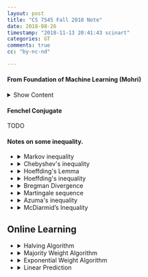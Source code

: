 ```yaml
---
layout: post
title: "CS 7545 Fall 2018 Note"
date: 2018-08-26
timestamp: "2018-11-13 20:41:43 scinart"
categories: GT
comments: true
cc: "by-nc-nd"

---
```


#### From Foundation of Machine Learning (Mohri)

<details markdown="block"><summary>Show Content</summary>

+ A.0 Notation

  We will denote by $$ \mathbb{H} $$ a vector space whose dimension may be infinite.

+ A.1 Definition ***Norms***

  A mapping $$ \| \cdot \| : \mathbb{H} \mapsto \mathbb{R}^+ $$ is said to define a norm if:

  * definiteness: $$ \| \textbf{x} \| = 0 \iff \textbf{x} = 0 $$
  * homogeneity: $$ \forall x \in \mathbb{H}, \forall \alpha \in \mathbb{R},\, \| alp \textbf{x} \| = \left\vert \alpha \right\vert \| \textbf{x} \| $$ 
  * triangle inequality: $$ \forall \textbf{x}, \textbf{y} \in \mathbb{H}, \| \textbf{x} + \textbf{y} \| \leq \| \textbf{x} \| + \| \textbf{y} \| $$.

  My comment: according to [Wikipedia](https://en.wikipedia.org/wiki/Norm_(mathematics)). $$ \mathbb{H} $$ **must be a vector space** over a **subfield** of $$ \mathbb{C} $$. This is required for $$ \left\vert \alpha \right\vert $$ to make sense ( or somehow $$ \mathbb{H} $$ is endowed with an absolute value ) . In **homogeneity** it should also be $$ \alpha \in \mathbb{F} $$ where $$ \mathbb{F} $$ is a subfield of $$ \mathbb{C} $$.

+ p-norm 

  for $$ p \geq 1 $$, the ***p-norm*** of $$ \textbf{x} \in \mathbb{C}^n $$ is defined as

  $$ \| \textbf{x} \|_p = \left( \sum_{j=1}^{n} \left\vert x_j \right\vert ^p \right) ^{1/p} $$

+ equivalency of norms

  two norms $$ \| \cdot \| $$ and $$ \| \cdot \|' $$ are said to be equivalent iff there exists real number $$\alpha, \beta \gt 0 $$ such that $$ \forall \textbf{x} $$

  $$ \alpha \| \textbf{x} \| \leq \| \textbf{x} \|' \leq \beta \| \textbf{x} \| $$

  More generally, all norms on a finite-dimensional space are equivalent.

  My comment: **To be specific**: all norms on a finite-dimensional **Banach** space are equivalent. [Proof](https://math.mit.edu/~stevenj/18.335/norm-equivalence.pdf) ([Cached](/pdfs/norm-equivalence.pdf)). I cannot find for now a counter example of a non-equivalent norm on a non-complete finite-dimensional space.

+ Dual norms

  [see intuition of dual norm here](https://math.stackexchange.com/questions/903484/dual-norm-intuition)([cached](https://web.archive.org/web/20180828200803/https://math.stackexchange.com/questions/903484/dual-norm-intuition))

  Dual is a norm on the dual space

  Let $$ f : V \mapsto \mathbb{F} $$, 

  $$ \| f \|_* = \sup_{x\neq 0}{\frac{ \left\vert f(x) \right\vert} {\| x \|}} $$

  This actually belongs to functional analysis... I don't know...

#### Notes about some Convex

+ B.1 Definition Gradient

  Let $$ f : \mathcal{X} \subset \mathbb{R}^N \mapsto \mathbb{R} $$ be a differentiable function, Then, the gradient of $$ f $$ at $$ x \in \mathcal{X} $$ is the vector in $$ \mathbb{R}^n $$ denoted by $$ \nabla (\textbf{x}) $$ and defined by

  $$ \nabla f(\textbf{x}) = \begin{bmatrix}
    \frac{\partial f}{\partial x_1}(\textbf{x}) \\
    \vdots \\
    \frac{\partial f}{\partial x_n}(\textbf{x})
  \end{bmatrix} $$

+ B.2 Definition Hessian

    Let $$ f : \mathcal{X} \subset \mathbb{R}^N \mapsto \mathbb{R} $$ be a twice differentiable function, Then, the Hession of $$ f $$ at $$ x \in \mathcal{X} $$ is the vector in $$ \mathbb{R}^n $$ denoted by $$ \nabla (\textbf{x}) $$ and defined by

    $$ \nabla^2f(\textbf{x}) = \begin{bmatrix} \frac{\partial^2f}{\partial x_1,x_j}(\textbf{x}) \end{bmatrix} $$

+ Theorem B.1 Fermat's theorem

Let $$ f : \mathcal{X} \subset \mathbb{R}^N \mapsto \mathbb{R} $$ be a differentiable function.
If $$f$$ admits a local extremum at $$ \textbf{x}^* \in \mathcal{X}$$,T
then, $$ \nabla f(\textbf{x}^*) = 0 $$, that is, $$ \textbf{x}^* $$ is a stationary point.

+ B.3 Convex set

  A set $$ \mathcal{X} \in \mathbb{R}^n $$ is said to be convex if for any two points $$ \textbf{x}, \textbf{y} \in \mathcal{X} $$, the segment $$ [\textbf{x}, \textbf{y}] $$ lies in $$ \mathcal{X} $$, that is

  $$ \{ \alpha \textbf{x} + (1-\alpha) \textbf{y} : 0 \leq \alpha \leq 1 \} \subset \mathcal{X} $$

  TODO: <https://xingyuzhou.org/blog/notes/strong-convexity> ([cached](https://web.archive.org/web/20180906131222/https://xingyuzhou.org/blog/notes/strong-convexity))

</details>

#### Fenchel Conjugate

  TODO

#### Notes on some inequality.

+ <details markdown="block"><summary>Markov inequality</summary>

  $$ P(X\geq a) \leq \frac{\mathbb{E}[x]}{a} $$

  In the language of measure theory, Markov's inequality states that if $$ (X, \Sigma, \mu) $$ is a measure space, f is a measurable extended real-valued function, and $$ \epsilon > 0 $$, then

  $$ μ ( \{ x ∈ X : \left\vert f ( x ) \right\vert ≥ ε \} ) ≤ \frac{1}{\epsilon} \int_X { \left\vert f \right\vert \operatorname{d\mu} }. $$
  
  If $$ \varphi $$ is a monotonically increasing nonnegative function for the nonnegative reals, $$ X $$ is a random variable, $$ a ≥ 0 $$, and $$ \varphi(a) > 0 $$, then

  $$ P ( \left\vert X \right\vert \geq a ) \leq \frac{\mathbb{E}[\varphi(\left\vert X \right\vert )]}{\varphi(a)} $$

  An immediately corollary, using higher moments of **nonnegative** $$X$$ is

  $$ P (X \geq a) \leq \frac{\mathbb{E}[X^n]}{a^n} $$

  </details>

+ <details markdown="block"><summary>Chebyshev's inequality</summary>

  Chebyshev's inequality uses the variance to bound the probability that a random variable deviates far from the mean. Specifically: 

  $$ P( \left\vert X - \mathbb{E}[X] \right\vert \geq a ) \leq \frac{\operatorname{Var}(X)}{a^2},\,\, a > 0 $$

  for which Markov's inequality reads

  $$ {\displaystyle \operatorname {P} \left((X- \mathbb{E}[X])^{2}\geq a^{2}\right)\leq {\frac {\operatorname {Var} (X)}{a^{2}}},} $$

  </details>

+ <details markdown="block"><summary>Hoeffding's Lemma</summary>

  Let $$ X $$ be any real-valued random variable with expected value $$ {\displaystyle \mathbb {E} (X)=0} $$
  and such that $$ {\displaystyle a\leq X\leq b} $$ almost surely. Then, for all $$ {\displaystyle \lambda \in \mathbb {R} } $$,

  $$ {\displaystyle \mathbb {E} \left[e^{\lambda X}\right]\leq \exp \left({\frac {\lambda ^{2}(b-a)^{2}}{8}}\right).} $$

  Note that because of the assumption that the random variable $$ X $$ has zero expectation, the $$ a $$ and $$ b $$ in the lemma must satisfy $$ a\leq 0\leq b $$

  <details markdown="block"><summary>Show Proof</summary>

  First note that if one of $$a$$ or $$b$$ is zero, then $$ {\displaystyle \textstyle \mathbb {P} \left(X=0\right)=1} $$ and the inequality follows. If both are nonzero, then $$ a $$ must be negative and $$ b $$ must be positive.

  Next, since that $$ {\displaystyle e^{sx}} $$ is a convex function on the real line:

  $$ \forall x \in [a, b]: \,\, e^{sx}\leq \frac{b-x}{b-a}e^{sa}+\frac{x-a}{b-a}e^{sb}. $$

  Applying $$ \mathbb {E} $$ to both sides of the above inequality gives us:

  $$ {\displaystyle {\begin{aligned}\mathbb {E} \left[e^{sX}\right]&\leq {\frac {b-\mathbb {E} [X]}{b-a}}e^{sa}+{\frac {\mathbb {E} [X]-a}{b-a}}e^{sb}\\&={\frac {b}{b-a}}e^{sa}+{\frac {-a}{b-a}}e^{sb}&&\mathbb {E} (X)=0\\&=(1-\theta )e^{sa}+\theta e^{sb}&&\theta =-{\frac {a}{b-a}}>0\\&=e^{sa}\left(1-\theta +\theta e^{s(b-a)}\right)\\&=\left(1-\theta +\theta e^{s(b-a)}\right)e^{-s\theta (b-a)}\\\end{aligned}}} $$

  Let $$ u=s(b-a) $$ and define $$ \varphi :\mathbb {R} \mapsto \mathbb {R} $$ :

  $$ \varphi (u)=-\theta u+\log \left(1-\theta +\theta e^{u}\right) $$

  $$ \varphi $$ is well defined on $$ \mathbb{R} $$, to see this we calculate:

  $$ {\displaystyle {\begin{aligned}1-\theta +\theta e^{u}&=\theta \left({\frac {1}{\theta }}-1+e^{u}\right)\\&=\theta \left(-{\frac {b}{a}}+e^{u}\right)\\&>0&&\theta >0,\quad {\frac {b}{a}}<0\end{aligned}}} $$

  The definition of $$ \varphi $$ implies

  $$  \mathbb {E} \left[e^{sX}\right]\leq e^{\varphi (u)}. $$

  By Taylor's theorem, for every real $$ u $$ there exists a $$ v $$ between $$ {\displaystyle 0} $$ and $$ u $$ such that

  $$ \varphi(u)=\varphi(0)+u\varphi'(0)+\tfrac{1}{2} u^2\varphi''(v). $$

  Note that:

  $$ {\displaystyle {\begin{aligned}\varphi (0)&=0\\\varphi '(0)&=-\theta +\left.{\frac {\theta e^{u}}{1-\theta +\theta e^{u}}}\right|_{u=0}\\&=0\\[6pt]\varphi ''(v)&={\frac {\theta e^{v}\left(1-\theta +\theta e^{v}\right)-\theta ^{2}e^{2v}}{\left(1-\theta +\theta e^{v}\right)^{2}}}\\[6pt]&={\frac {\theta e^{v}}{1-\theta +\theta e^{v}}}\left(1-{\frac {\theta e^{v}}{1-\theta +\theta e^{v}}}\right)\\[6pt]&=t(1-t)&&t={\frac {\theta e^{v}}{1-\theta +\theta e^{v}}}\\&\leq {\tfrac {1}{4}}&&t>0\end{aligned}}} $$

  Therefore,

  $$ {\displaystyle \varphi (u)\leq 0+u\cdot 0+{\tfrac {1}{2}}u^{2}\cdot {\tfrac {1}{4}}={\tfrac {1}{8}}u^{2}={\tfrac {1}{8}}s^{2}(b-a)^{2}.} $$

  This implies

  $$ {\displaystyle \mathbb {E} \left[e^{sX}\right]\leq \exp \left({\tfrac {1}{8}}s^{2}(b-a)^{2}\right).} $$

  </details>

  </details>

+ <details markdown="block"><summary>Hoeffding's inequality</summary>

  Let $$ X_1, \ldots, X_n $$ be independent random variables bounded by the interval $$ [0, 1]: 0 ≤ X_i ≤ 1 $$. We define the empirical mean of these variables by

  $$ {\displaystyle {\overline {X}}={\frac {1}{n}}(X_{1}+\cdots +X_{n}).} $$

  One of the inequalities in Theorem 1 of Hoeffding (1963) states

  $$ {\displaystyle {\begin{aligned}\operatorname {P} ({\overline {X}}-\mathrm {E} [{\overline {X}}]\geq t)\leq e^{-2nt^{2}}\end{aligned}}} $$

  where $$ {\displaystyle 0\leq t}. $$

  Theorem 2 of Hoeffding (1963) is a generalization of the above inequality when it is known that $$ X_i $$ are strictly bounded by the intervals $$ [a_i, b_i] $$:

  $$ {\displaystyle {\begin{aligned}\operatorname {P} \left({\overline {X}}-\mathrm {E} \left[{\overline {X}}\right]\geq t\right)&\leq \exp \left(-{\frac {2n^{2}t^{2}}{\sum _{i=1}^{n}(b_{i}-a_{i})^{2}}}\right)\\\operatorname {P} \left(\left|{\overline {X}}-\mathrm {E} \left[{\overline {X}}\right]\right|\geq t\right)&\leq 2\exp \left(-{\frac {2n^{2}t^{2}}{\sum _{i=1}^{n}(b_{i}-a_{i})^{2}}}\right)\end{aligned}}} $$

  <details markdown="block"><summary>Show Proof</summary>

  Suppose $$ X_1,\ldots,X_n $$ are n independent random variables such that

  $$ {\displaystyle \operatorname {P} \left(X_{i}\in [a_{i},b_{i}]\right)=1,\qquad 1\leq i\leq n.} $$

  Let $$ {\displaystyle S_{n}=X_{1}+\cdots +X_{n}.} $$

  Then for $$ s, t ≥ 0 $$, Markov's inequality and the independence of $$X_i$$ implies:

  $$ {\displaystyle {\begin{aligned}\operatorname {P} \left(S_{n}-\mathrm {E} \left[S_{n}\right]\geq t\right)&=\operatorname {P} \left(e^{s(S_{n}-\mathrm {E} \left[S_{n}\right])}\geq e^{st}\right)\\&\leq e^{-st}\mathrm {E} \left[e^{s(S_{n}-\mathrm {E} \left[S_{n}\right])}\right]\\&=e^{-st}\prod _{i=1}^{n}\mathrm {E} \left[e^{s(X_{i}-\mathrm {E} \left[X_{i}\right])}\right]\\&\leq e^{-st}\prod _{i=1}^{n}e^{\frac {s^{2}(b_{i}-a_{i})^{2}}{8}}\\&=\exp \left(-st+{\tfrac {1}{8}}s^{2}\sum _{i=1}^{n}(b_{i}-a_{i})^{2}\right)\end{aligned}}} $$

  Note that things in the parenthesis are a quadratic function and achieves its minimum at

  $$ {\displaystyle s={\frac {4t}{\sum _{i=1}^{n}(b_{i}-a_{i})^{2}}}.} $$

  Thus we get

  $$ {\displaystyle \operatorname {P} \left(S_{n}-\mathrm {E} \left[S_{n}\right]\geq t\right)\leq \exp \left(-{\frac {2t^{2}}{\sum _{i=1}^{n}(b_{i}-a_{i})^{2}}}\right).} $$

  </details>

  </details>

+ <details markdown="block"><summary>Bregman Divergence</summary>

  Let $$ F:\Omega \to \mathbb {R} $$ be a continuously-differentiable, strictly convex function defined on a closed convex set $$ \Omega $$.

  The Bregman distance associated with F for points $$ p,q\in \Omega $$ is the difference between the value of F at point p and the value of the first-order Taylor expansion of F around point q evaluated at point p:

  $$ D_{F}(p,q)=F(p)-F(q)-\langle \nabla F(q),p-q\rangle $$

+ <details markdown="block"><summary>Martingale sequence</summary>

   A basic definition of a discrete-time martingale is a discrete-time stochastic process (i.e., a sequence of random variables) $$ X_1, X_2, X_3, \ldots $$ that satisfies for any time $$n$$,

   $$
   \begin{aligned}
     & \mathbf {E} (\vert X_{n}\vert )<\infty \\
     & \mathbf {E} (X_{n+1}\mid X_{1},\ldots ,X_{n})=X_{n}
   \end{aligned}
   $$

   That is, the conditional expected value of the next observation, given all the past observations, is equal to the most recent observation.

  </details>

+ <details markdown="block"><summary>Azuma's inequality</summary>

  Suppose $$ \{ X_k : k = 0, 1, 2, 3, \ldots \} $$ is a martingale (or super-martingale) and

  $$ {\displaystyle |X_{k}-X_{k-1}|<c_{k},\,} $$

  almost surely. Then for all positive integers $$N$$ and all positive reals $$t$$,

  $$ {\displaystyle P(X_{N}-X_{0}\geq t)\leq \exp \left({-t^{2} \over 2\sum _{k=1}^{N}c_{k}^{2}}\right).} $$

  TODO: Proof

  </details>

+ <details markdown="block"><summary>McDiarmid’s Inequality</summary> 

  McDiarmid's Inequality is a generalization of Hoeffding's inequality.

  Consider independent random variabls $$ X_1, \ldots, X_n $$ whose domain is $$ \mathcal{X} $$, and a mapping $$ f: \mathcal{X}^n \mapsto \mathbb{R} $$
  If, for all $$ i = \{1,\ldots,n\}, x_1, \ldots x_n, x^* \in \mathcal{X} $$, 

  $$
  \left\vert \phi(x_1,\cdots,x_{i-1},x_i,x_{i+1},\cdots,x_n) - \phi(x_1,\cdots,x_{i-1},x^*,x_{i+1},\cdots,x_n) \right\vert \leq c_i
  $$

  (In other words, replacing the $$i$$-th coordinate $$ {\displaystyle x_{i}} $$ by some other value changes the value of $$ {\displaystyle f} $$ by at most $$ {\displaystyle c_{i}} $$.)
  
  Then

  $$
  \mathop{\operatorname{Pr}}(\phi(X_1, \cdots, X_n) - \mathbb{E}[\phi]\geq ε) \leq \exp \left( - \frac{2ε^2}{\sum_{i=1}^{n}{c_i^2}} \right) \\
  \mathop{\operatorname{Pr}}(\phi(X_1, \cdots, X_n) - \mathbb{E}[\phi]\leq -ε) \leq \exp \left( - \frac{2ε^2}{\sum_{i=1}^{n}{c_i^2}} \right) 
  $$

  Proof:

  Let $$ Z_k = \mathop{\operatorname{\mathbb{E}}}[f(X_1, \ldots, X_n) \vert X_{1\ldots k}] $$ be a sequence of random variables.

  Example:

  $$
  \begin{aligned}
    Z_0 &= \mathop{\operatorname{\mathbb{E}}}[f],\,\,\,\text{ no randomness. } \\
    Z_1 &= \mathop{\operatorname{\mathbb{E}}}[f(X_1, \ldots, X_n) \vert X_1] \\
    Z_2 &= \mathop{\operatorname{\mathbb{E}}}[f(X_1, \ldots, X_n) \vert X_1, X_2] \\
    Z_n &= \mathop{\operatorname{\mathbb{E}}}[f(X_1, \ldots, X_n) \vert X_{1\ldots n}] = f(X_1, \ldots, X_n) \\
  \end{aligned}
  $$

  However, we are not defining $$Z_k$$ is independent variable, they are strongly dependent.

  Informally, given $$Z_{k-1}$$, we cannot determine $$X_1, X_{k-1}$$, as there may be multiple cases that lead to the same $$Z_{k-1}$$.

  $$Z_{k}$$ is dependent on $$Z_{k-1}$$ in a way that if $$Z_k$$ generated by $$X_1, X_{k-1}$$, $$Z_k$$ is as if generated by same $$X_1, X_{k-1}$$, plus $$ X_k $$

  No formal proof is given, but I believe that $$Z_k$$ is martingale.

  $$
  \mathop{\operatorname{\mathbb{E}}}{[Z_k\vert Z_{k-1}]} = Z_{k-1}
  $$

  Now apply azuma inequality:

  $$
  P(Z_{N}-Z_{0}\geq t)\leq \exp \left({-t^{2} \over 2\sum _{k=1}^{N}c_{k}^{2}}\right)
  $$

  </details>

## Online Learning

+ <details markdown="block"><summary>Halving Algorithm</summary>

  Suppose we are making binary predictions, with N experts. Suppose there is one perfect expert.

  Let $$ \widetilde{y}^t, x_i^t $$ be the algorithm and the i-th expert's prediction at round t. $$ x_i^t \in \{ 0, 1 \} $$.

  Let $$ y^t $$ be the true value nature reveals.

  Let $$ w_i^t $$ be weight we assign to each expert, initial $$w_i^0$$ is $$0$$.

  Let $$ M_T(\text{algorithm}) $$ and $$ M_T(i) $$ be the total mistakes algorithm or expert i make after rount t. That is:

  $$
    \begin{aligned}
      M_T(\text{algorithm}) &= \sum_{i=1}^{T}{𝟙[\hat{y}^t \neq y^t]} \\
      M_T(i) &= \sum_{i=1}^{T}{𝟙[w_i^t \neq y^t]}
    \end{aligned}
  $$

  Define the halving algorithm:

  $$
    \begin{aligned}
      \widetilde{y}^t = \operatorname{sgn} \sum{w_i^tx_i^t} \\
      w_i^t = w_i^t \cdot 𝟙[x_i^t = y^t]
    \end{aligned}
  $$

  Theorem: $$ M_T(\text{algorithm}) \leq \log_2N $$

  Worst case: suppose we have $$ N = 2^n $$ experts, only one of whom is perfect. At each round, half of them predict $$1$$, the other half predict $$−1$$, which maximally slows down the “shrinking rate”. Then, the Halving algorithm will make exactly $$log_2N$$ mistakes to discover the perfect expert, and makes no more mistakes from then on.

  </details>

+ <details markdown="block"><summary>Majority Weight Algorithm</summary>

  + Some basic inequality

    + $$ - \log (1-x) \geq x ,\, \forall x < 1 \label{ineq:1}\tag{log ineq:1} $$
    + $$ -log(1-x) < x + x^2 ,\,\, x \in (0, ≈0.683803) \label{ineq:2}\tag{log ineq:2} $$
    + $$ e^{\alpha x} \leq e^{\alpha \cdot 0} + (\frac{e^{\alpha \cdot 1} - e^{\alpha \cdot 0}}{1-0})x = 1 + (e^\alpha - 1) x,\,\, x \in [0,1] \label{ineq:3}\tag{exp ineq:1}$$

  **What if the best expert makes a few mistakes?**

  We decay the expert's weight!!!

  Define the Majority Weight Algothim (MWA) to be:
  
  $$
  \text{MWA:}
  \begin{cases}
    \hat{y}^t = \operatorname{round} \left( \frac {\sum{w_i^t}{x_i^t}}{\sum{w_i^t}} \right) \\
    w_i^{t+1} = w_i^t \left( 1 - \epsilon \right)^{𝟙[x_i^t \neq y_1^t]},\,\, 0 < \epsilon < ≈0.683803
  \end{cases}
  $$

  Define the total weight at time t to be $$ \Phi_t = \sum_i{w_i^t} $$. Notice that:
  
  + $$ \Phi_1 = \sum ... = N $$
  + $$ \Phi_T \geq w_i^T = (1-\epsilon)^{M_T(i)} $$
  + $$ \Phi_T \leq \Phi_1 \cdot \left(1-\frac{\epsilon}{2}\right)^{M_T(\text{MWA})} $$

  the third inequality holds because if $$ y^t \neq \hat{y}^t $$, then, at least half of the weight will decay by $$ (1-\epsilon) $$, so the total weight will decay by at least $$ ( 1 - \frac{\epsilon}{2} ) $$.

  Hence

  $$ (1-\epsilon)^{M_T(i)} \leq \Phi_{T} \leq N \left( 1-\frac{\epsilon}{2} \right) ^ {M_T(\text{MWA})} $$

  take negative log we get

  $$ -\log \left( (1-\epsilon)^{M_T(i)} \right) \geq -\log \left( N \left( 1-\frac{\epsilon}{2} \right) ^ {M_T(\text{MWA})} \right) $$

  Which is
  
  $$ M_T(i) \left( - \log \left( 1-\epsilon \right) \right) \geq - log N + M_T(\text{MWA}) \left( - \log \left( 1-\frac{\epsilon}{2} \right) \right) $$

  By \ref{ineq:1} and \ref{ineq:2} we get

  $$
  \begin{aligned}
    M_T(i) \left( \epsilon + \epsilon^2 \right) + \log N & \geq M_T(\text{MWA}) \frac{\epsilon}{2} \\
    2 M_T(i) \left( 1 + \epsilon \right) + \frac{2}{\epsilon} \log N & \geq M_T(\text{MWA})
  \end{aligned}
  $$

  </details>

+ <details markdown="block"><summary>Exponential Weight Algorithm</summary>

  If instead of rounding $$ \frac{\sum{w_i^t}{x_i^t}}{\sum{w_i^t}} $$, we use a loss function $$l(\widetilde{y}, y)$$ that is convex in $$\widetilde{y}$$

  Define expert i's loss at time T to be $$ L_T(i) = \sum{l(x_i^t, y^t)}. $$, the algorithm's loss is defined similarly.

  Define the Regret of algorithm is $$ \text{Regret} = L_T(\text{Alg}) - \min_i{L_T(i)} $$, that is, the additional loss of our algorithm compared to the best expert.

  $$
  \text{Algorithm EWA } :
  \begin{cases}
    \widetilde{y}^t = \frac{\sum{w_i^t}{x_i^t}}{\sum{w_i^t}} \\
    w_i^{t+1} = w_i^t \exp{ - \eta l(x_i^t,y^t)} \\
  \end{cases}
  $$
  
  Theorem: The EWA has the following properties:

  $$ L_T(EWA) \leq \frac{\eta L_T(i) + \log N }{1-e^{-\eta}},\,\,\,\, i = 1,\ldots,N $$

  corollary By tuning m, we have

  $$ \text{Regret} = L_T(EWA) - L_T(i) \leq \log N + \sqrt{2 L_T(i) \log (N)} $$

  Proof of corollary: just use first order tayloy expansion at 0 to $$ {e^{-\eta}} $$

  First we show an addictive alternative setting: Hedge (or actions), it is not used in the proof, but the same proof applies to both settings.

  <hr>
  
  There are N "actions", For $$ t = 1\ldots T $$, Algorithm selects some distrubution $$ p^t \in \Delta_N $$. Nature reveals cost of action $$l_i^t \in [0,1]$$ of action $$i$$, So the algorithm pays $$\mathbb{E}[l^t] = \sum_i{p_i^t * l_i^t}$$, initially $$ \textbf{w} = \textbf{1} $$.

  $$
  \text{EWA}
  \begin{cases}
    \textbf{p}^t = \frac{ \textbf{w}^t }{ \| \textbf{w} \|_1 } \\
    w_i^{t+1} = w_i^t \exp(-\eta l_i^t)
  \end{cases}
  $$

  $$ \mathbb{E}[L_T(\text{algorithm})] = \sum_{t=1}^{T}{\textbf{p}^t \cdot \textbf{l}^t} $$

  $$ L_T(i) = \sum_{t=1}^{T}{l_i^t} \text{ loss if you always choose action }i $$

  

  Two settings are almost equalent. Set $$l_i^t === l(x_i^t, y^t)$$

  <hr>

  + [Lemma](){:name='EWA-Lemma'}

    Let X be any random variable in [0,1], $$ s \in \mathbb{R} $$ then by \ref{ineq:3}
   
    $$ e^{sX} \leq 1 + (e^s-1)X $$
   
    $$ \mathbb{E}[e^{sX}] \leq 1 + (e^s-1)\mathbb{E}[X] $$
   
    $$ \log \mathbb{E}[{e^{sX}}] \leq \log \left( { 1 + (e^s-1)\mathbb{E}[X] } \right) \leq (e^s-1)\mathbb{E}[X] $$

  + Proof

    Let sum of weight $$ W^t $$ be $$ \sum_{i=1}^N { w_i^t} $$, Cookup potential $$ \Phi_t = -\log W^t $$.

    Define random variable $$ X_t $$

    $$ p(X_t = l(x_i^t,y^t)) = \frac{w_i^t}{\sum_j{w_j^t}} $$

    Notice:

    $$
    \begin{aligned}
    \Phi_{t+1} - \Phi_{t} &= -log (\frac{\sum_{i=1}^N { w_i^{t+1}}}{\sum_{i=1}^N { w_i^t}} ) \\
                        &= -log (\frac{\sum_{i=1}^N { w_i^{t} \exp(-\eta l(x_i^t,y^t)) }}{\sum_{i=1}^N { w_i^t}} ) \\
                        &= -log \mathbb{E}[\exp(-\eta X_t)]
    \end{aligned}
    $$

    Using [EWA-Lemma](#EWA-Lemma)

    $$
    \begin{aligned}
    \Phi_{t+1} - \Phi_{t} &= -log \mathbb{E}[\exp(-\eta X_t)] \\
                        &\geq -(e^{-\eta}-1) \mathbb{E}[X_t] \\
                        &= (1 - e^{-\eta}) \sum_{i=1}^{N}{\frac{w_i^t}{\sum_j{w_j^t}}}l(x_i^t, y^t) \\
                        &\geq (1 - e^{-\eta}) l(\sum_{i=1}^{N}{\frac{w_i^tx_i^t}{\sum_j{w_j^t}}, y^t}) \text{ by convexity of }l \\
                        &= (1 - e^{-\eta}) l(\widetilde{y}^t,y^t)
    \end{aligned}
    $$

    Hence.

    $$ (1 - e^{-\eta}) \sum_{t=1}^{T} l(\widetilde{y}^t,y^t) \leq \sum_{t=1}^{T}{\Phi_{t+1}-\Phi_t} = \Phi_{T+1} + \log N $$

    $$ \Phi_{T+1} \leq -\log {W_i^{T+1}} = \eta \sum { l(x_i^t, y^t) } = \eta L_T(i) $$

    Hence
    
    $$ L_T(EWA(\eta)) \leq \frac{\eta L_T(i) + \log N }{1 - e^{-\eta}} $$

+ <details markdown="block"><summary>Linear Prediction</summary>

  Algorithm selects $$ \textbf{w}^t \in \mathbb{R}^d $$

  Nature selects $$ \textbf{x}^t \in \mathbb{R}, \| \textbf{x}_t \|_2 \leq 1 $$

  Algorithm predicts $$ \hat{y}^t = \operatorname{sign}(\textbf{w}^t \cdot \textbf{x}^t) \in \{ -1, 1 \} $$

  Nature reveals $$ y^t \in \{ -1, 1\} $$

  $$ M_T(alg) = 𝟙[\hat{y}^t \neq y^t] = \sum \frac{1-\hat{y}^ty^t}{2} $$

  Assume there exists $$ w^* \in \mathbb{R}^d, \|w\| \leq 1 $$ s.t.

  $$ (w^* \cdot x^t) y^t > \gamma \forall t $$

  where γ is a margin parameter. Equivalently,

  $$ \|w^*\| \leq \frac{1}{\gamma},\,\,\,\, (w^* \cdot x^t) \cdot y^t > 1 $$

  Perceptron Algorithm:

  $$ \textbf{w}^1 = \textbf{0} $$

  $$
    \begin{aligned}
    \textbf{w}^{t+1} = \textbf{w}^t \text{ if } y^t (\textbf{w}^t \cdot \textbf{x}^t) > 0 \\
    \textbf{w}^{t+1} = \textbf{w}^t + \textbf{x}^t y^t \text{ otherwise}
    \end{aligned}
  $$

  Theorem: Perceptron guarantees

  $$ M_T \leq \frac{1}{\gamma^2} \text{ assuming } w^*\text{ exists }$$

  Proof:

  Let $$\Phi_t = \| \textbf{w}^* - \textbf{w}^{t+1} \|_2^2$$, then

  $$
  \begin{aligned}
  \frac{1}{\gamma^2} &> \| \textbf{w}^*\|^2 > \| \textbf{w}^*-\textbf{0}\|_2^2 - \|\textbf{w}^*-\textbf{w}^{t+1}\|_2^2 \\
                     &= \Phi_0 - \Phi_T = \sum_{t=1}^{T}{ \left( \Phi_{t-1} - \Phi_{t} \right) } \\
                     &= \sum_{t=1}^{T}{ \left( \| \textbf{w}^* - \textbf{w}^{t}\|_2^2 - \| \textbf{w}^* - \textbf{w}^{t+1}\|_2^2 \right) } \\
                     &= \sum_{t:y^t(\textbf{w}^t\cdot\textbf{x}^t)<0}{ \left( \| \textbf{w}^* - \textbf{w}^{t} \|_2^2 - \| \textbf{w}^* - (\textbf{w}^{t}+\textbf{x}^ty^t) \|_2^2 \right) } \\
                     &= \sum_{t:y^t(\textbf{w}^t\cdot\textbf{x}^t)<0}{ \left( \| \textbf{w}^* - \textbf{w}^{t} \|_2^2 - \| (\textbf{w}^* - \textbf{w}^{t}) -\textbf{x}^ty^t) \|_2^2 \right) } \\
                     &= \sum_{t:y^t(\textbf{w}^t\cdot\textbf{x}^t)<0}{ \left( 2 (\textbf{w}^* - \textbf{w}^{t}) \cdot \textbf{x}^t y^t - y^ty^t \textbf{x}^t\cdot \textbf{x}^t \right) } \\
  \end{aligned}
  $$

  By our condition, $$ - y^ty^t \textbf{x}^t\cdot \textbf{x}^t \geq -1 $$, $$ - \textbf{w}^t \cdot \textbf{x}^t y^t > 0 $$ (because we make an error here), and $$ \textbf{w*} \cdot \textbf{x}^t y^t > 1 $$

  $$ \frac{1}{\gamma^2} > \sum_{t:y^t(\textbf{w}^t\cdot\textbf{x}^t)<0}{ \left( 2 + 0 + (-1) \right) } = M_T(\text{algorithm}) $$

  </details>
